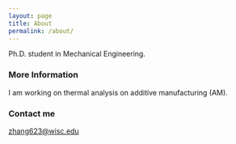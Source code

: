 ```yaml
---
layout: page
title: About
permalink: /about/
---
```


Ph.D. student in Mechanical Engineering.

### More Information

I am working on thermal analysis on additive manufacturing (AM).

### Contact me

[zhang623@wisc.edu](mailto:zhang623@wisc.edu)
